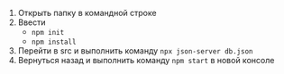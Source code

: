 1. Открыть папку в командной строке
2. Ввести
    * `npm init`
    * `npm install`
3. Перейти в src и выполнить команду `npx json-server db.json`
4. Вернуться назад и выполнить команду `npm start` в новой консоле